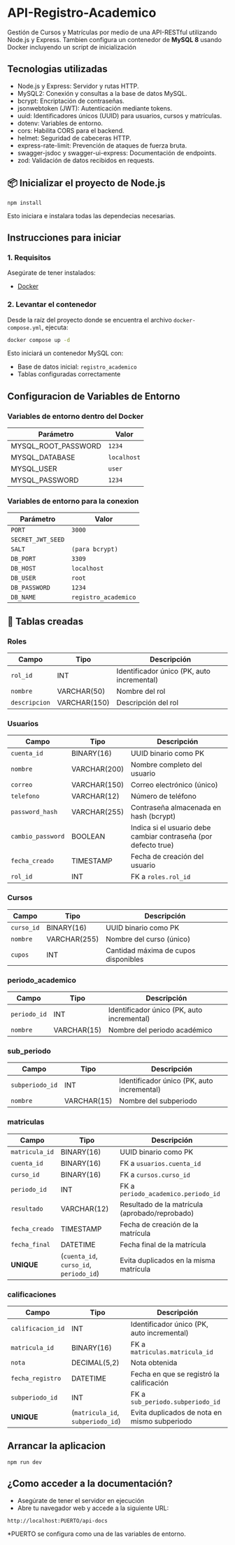 # API-Registro-Academico
Gestión de Cursos y Matrículas por medio de una API-RESTful utilizando Node.js y Express. Tambien configura un contenedor de **MySQL 8** usando Docker incluyendo un script de inicialización 

## Tecnologias utilizadas 

- Node.js y Express: Servidor y rutas HTTP.
- MySQL2: Conexión y consultas a la base de datos MySQL.
- bcrypt: Encriptación de contraseñas.
- jsonwebtoken (JWT): Autenticación mediante tokens.
- uuid: Identificadores únicos (UUID) para usuarios, cursos y matrículas.
- dotenv: Variables de entorno.
- cors: Habilita CORS para el backend.
- helmet: Seguridad de cabeceras HTTP.
- express-rate-limit: Prevención de ataques de fuerza bruta.
- swagger-jsdoc y swagger-ui-express: Documentación de endpoints.
- zod: Validación de datos recibidos en requests.

## 📦 Inicializar el proyecto de Node.js
```
npm install
```
Esto iniciara e instalara todas las dependecias necesarias. 

## Instrucciones para iniciar

### 1. Requisitos

Asegúrate de tener instalados:

- [Docker](https://www.docker.com/)

### 2. Levantar el contenedor

Desde la raíz del proyecto donde se encuentra el archivo `docker-compose.yml`, ejecuta:

```bash
docker compose up -d 
```
Esto iniciará un contenedor MySQL con:

- Base de datos inicial: `registro_academico`
- Tablas configuradas correctamente

## Configuracion de Variables de Entorno

### Variables de entorno dentro del Docker

| Parámetro           | Valor       |
| -------------       | ----------- |
| MYSQL_ROOT_PASSWORD | `1234`      |
| MYSQL_DATABASE      | `localhost` |
| MYSQL_USER          | `user`      |
| MYSQL_PASSWORD      | `1234`      |

### Variables de entorno para la conexion 

| Parámetro         | Valor                              |
| ----------------- | ---------------------------------- |
| `PORT`            | `3000`                             |
| `SECRET_JWT_SEED` |  |
| `SALT`            | `(para bcrypt)`                    |
| `DB_PORT`         | `3309`                             |
| `DB_HOST`         | `localhost`                        |
| `DB_USER`         | `root`                             |
| `DB_PASSWORD`     | `1234`                             |
| `DB_NAME`         | `registro_academico`               |



## 🧱 Tablas creadas

### Roles
| Campo         | Tipo         | Descripción                                |
| ------------- | ------------ | ------------------------------------------ |
| `rol_id`      | INT          | Identificador único (PK, auto incremental) |
| `nombre`      | VARCHAR(50)  | Nombre del rol                             |
| `descripcion` | VARCHAR(150) | Descripción del rol                        |

### Usuarios
| Campo             | Tipo         | Descripción                                                     |
| ----------------- | ------------ | --------------------------------------------------------------- |
| `cuenta_id`       | BINARY(16)   | UUID binario como PK                                            |
| `nombre`          | VARCHAR(200) | Nombre completo del usuario                                     |
| `correo`          | VARCHAR(150) | Correo electrónico (único)                                      |
| `telefono`        | VARCHAR(12)  | Número de teléfono                                              |
| `password_hash`   | VARCHAR(255) | Contraseña almacenada en hash (bcrypt)                          |
| `cambio_password` | BOOLEAN      | Indica si el usuario debe cambiar contraseña (por defecto true) |
| `fecha_creado`    | TIMESTAMP    | Fecha de creación del usuario                                   |
| `rol_id`          | INT          | FK a `roles.rol_id`                                             |

### Cursos
| Campo      | Tipo         | Descripción                          |
| ---------- | ------------ | ------------------------------------ |
| `curso_id` | BINARY(16)   | UUID binario como PK                 |
| `nombre`   | VARCHAR(255) | Nombre del curso (único)             |
| `cupos`    | INT          | Cantidad máxima de cupos disponibles |

### periodo_academico
| Campo        | Tipo        | Descripción                                |
| ------------ | ----------- | ------------------------------------------ |
| `periodo_id` | INT         | Identificador único (PK, auto incremental) |
| `nombre`     | VARCHAR(15) | Nombre del periodo académico               |

### sub_periodo
| Campo           | Tipo        | Descripción                                |
| --------------- | ----------- | ------------------------------------------ |
| `subperiodo_id` | INT         | Identificador único (PK, auto incremental) |
| `nombre`        | VARCHAR(15) | Nombre del subperiodo                      |

### matriculas
| Campo          | Tipo                                    | Descripción                                    |
| -------------- | --------------------------------------- | ---------------------------------------------- |
| `matricula_id` | BINARY(16)                              | UUID binario como PK                           |
| `cuenta_id`    | BINARY(16)                              | FK a `usuarios.cuenta_id`                      |
| `curso_id`     | BINARY(16)                              | FK a `cursos.curso_id`                         |
| `periodo_id`   | INT                                     | FK a `periodo_academico.periodo_id`            |
| `resultado`    | VARCHAR(12)                             | Resultado de la matrícula (aprobado/reprobado) |
| `fecha_creado` | TIMESTAMP                               | Fecha de creación de la matrícula              |
| `fecha_final`  | DATETIME                                | Fecha final de la matrícula                    |
| **UNIQUE**     | (`cuenta_id`, `curso_id`, `periodo_id`) | Evita duplicados en la misma matrícula         |

### calificaciones
| Campo             | Tipo                              | Descripción                                  |
| ----------------- | --------------------------------- | -------------------------------------------- |
| `calificacion_id` | INT                               | Identificador único (PK, auto incremental)   |
| `matricula_id`    | BINARY(16)                        | FK a `matriculas.matricula_id`               |
| `nota`            | DECIMAL(5,2)                      | Nota obtenida                                |
| `fecha_registro`  | DATETIME                          | Fecha en que se registró la calificación     |
| `subperiodo_id`   | INT                               | FK a `sub_periodo.subperiodo_id`             |
| **UNIQUE**        | (`matricula_id`, `subperiodo_id`) | Evita duplicados de nota en mismo subperiodo |


## Arrancar la aplicacion
```
npm run dev 
```

## ¿Como acceder a la documentación? 
-  Asegúrate de tener el servidor en ejecución
- Abre tu navegador web y accede a la siguiente URL:
```
http://localhost:PUERTO/api-docs
```
*PUERTO se configura como una de las variables de entorno. 